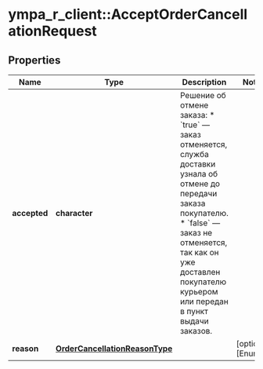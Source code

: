 # ympa_r_client::AcceptOrderCancellationRequest


## Properties
Name | Type | Description | Notes
------------ | ------------- | ------------- | -------------
**accepted** | **character** | Решение об отмене заказа:  * &#x60;true&#x60; — заказ отменяется, служба доставки узнала об отмене до передачи заказа покупателю. * &#x60;false&#x60; — заказ не отменяется, так как он уже доставлен покупателю курьером или передан в пункт выдачи заказов.  | 
**reason** | [**OrderCancellationReasonType**](OrderCancellationReasonType.md) |  | [optional] [Enum: ] 


